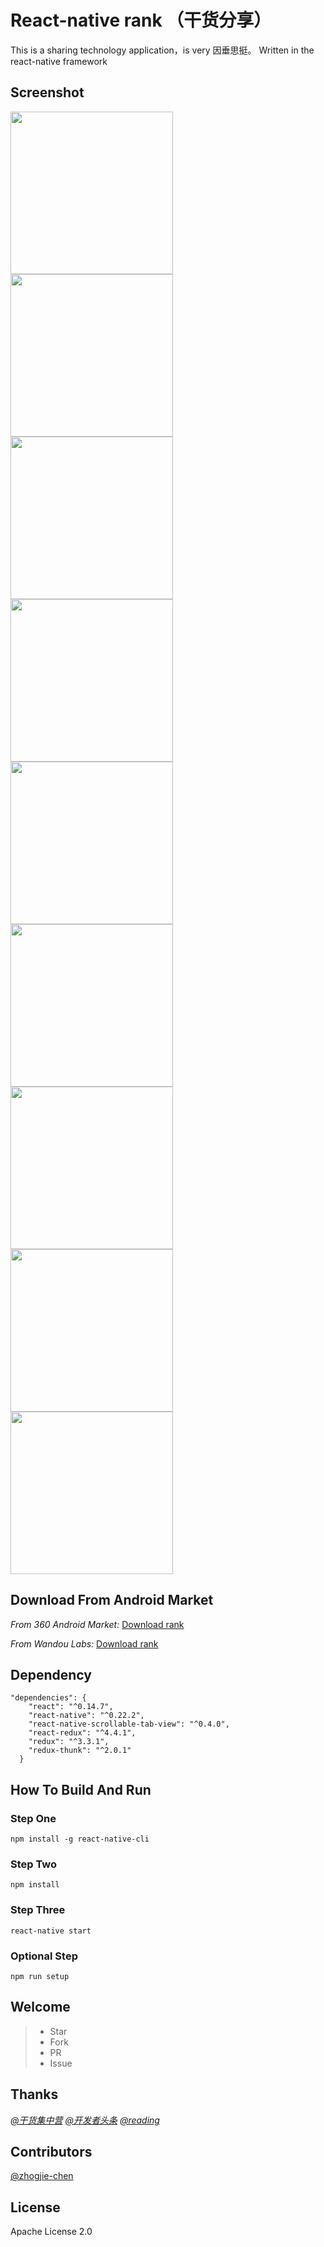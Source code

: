 # React-native rank （干货分享）
This is a sharing technology application，is very 因垂思挺。
Written in the react-native framework
## Screenshot
<img src="https://github.com/zhongjie-chen/rn_rank/blob/master/screen/index_android.png" width = "260" align=center />
<img src="https://github.com/zhongjie-chen/rn_rank/blob/master/screen/index_ios_refresh.png" width = "260" align=center />
<img src="https://github.com/zhongjie-chen/rn_rank/blob/master/screen/index_other_more.png" width = "260" align=center />
<img src="https://github.com/zhongjie-chen/rn_rank/blob/master/screen/article.png" width = "260" align=center />
<img src="https://github.com/zhongjie-chen/rn_rank/blob/master/screen/menu.png" width = "260" align=center />
<img src="https://github.com/zhongjie-chen/rn_rank/blob/master/screen/beauty_1.png" width = "260" align=center />
<img src="https://github.com/zhongjie-chen/rn_rank/blob/master/screen/beauty_2.png" width = "260" align=center />
<img src="https://github.com/zhongjie-chen/rn_rank/blob/master/screen/beauty_3.png" width = "260" align=center />
<img src="https://github.com/zhongjie-chen/rn_rank/blob/master/screen/about.png" width = "260" align=center />

## Download From Android Market
*From 360 Android Market:* [Download rank]()

*From Wandou Labs:* [Download rank]()

## Dependency
```
"dependencies": {
    "react": "^0.14.7",
    "react-native": "^0.22.2",
    "react-native-scrollable-tab-view": "^0.4.0",
    "react-redux": "^4.4.1",
    "redux": "^3.3.1",
    "redux-thunk": "^2.0.1"
  }
```
## How To Build And Run
### Step One
```
npm install -g react-native-cli
```
### Step Two
```
npm install
```
### Step Three
```
react-native start
```
### Optional Step
```
npm run setup
```


## Welcome
>* Star
>* Fork
>* PR
>* Issue

## Thanks
*[@干货集中营](http://gank.io/)*
*[@开发者头条](http://toutiao.io/)*
*[@reading](https://github.com/attentiveness/reading)*

## Contributors
[@zhogjie-chen](https://github.com/zhongjie-chen)

## License
Apache License 2.0
